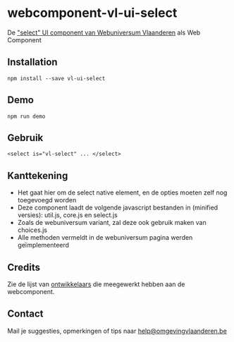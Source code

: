 # webcomponent-vl-ui-select
De ["select" UI component van Webuniversum Vlaanderen](https://overheid.vlaanderen.be/webuniversum/v3/documentation/forms/vl-ui-select/) als Web Component

## Installation
```
npm install --save vl-ui-select
```

## Demo
```
npm run demo
```

## Gebruik
```
<select is="vl-select" ... </select>
```

## Kanttekening
- Het gaat hier om de select native element, en de opties moeten zelf nog toegevoegd worden
- Deze component laadt de volgende javascript bestanden in (minified versies): util.js, core.js en select.js
- Zoals de webuniversum variant, zal deze ook gebruik maken van choices.js
- Alle methoden vermeldt in de webuniversum pagina werden geïmplementeerd

## Credits
Zie de lijst van [ontwikkelaars](https://github.com/milieuinfo/webcomponent-vl-ui-select/graphs/contributors) die meegewerkt hebben aan de webcomponent.

## Contact
Mail je suggesties, opmerkingen of tips naar [help@omgevingvlaanderen.be](mailto:help@omgevingvlaanderen.be)
